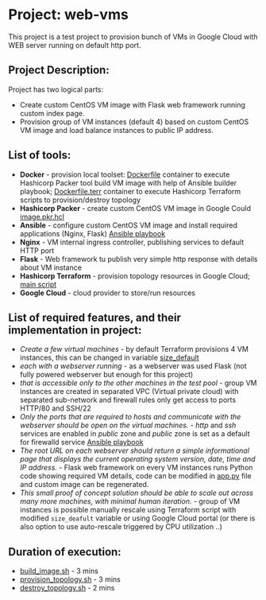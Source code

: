 # Project: web-vms
This project is a test project to provision bunch of VMs in Google Cloud with WEB server running on default http port.

## Project Description:
Project has two logical parts:
  - Create custom CentOS VM image with Flask web framework running custom index page.
  - Provision group of VM instances (default 4) based on custom CentOS VM image and load balance instances to public IP address.

## List of tools:
  - **Docker** - provision local toolset: [Dockerfile](Dockerfile) container to execute Hashicorp Packer tool build VM image with help of Ansible builder playbook; [Dockerfile.terr](Dockerfile.terr) container to execute Hashicorp Terraform scripts to provision/destroy topology
  - **Hashicorp Packer** - create custom CentOS VM image in Google Could [image.pkr.hcl](image/image.pkr.hcl)
  - **Ansible** - configure custom CentOS VM image and install required applications (Nginx, Flask) [Ansible playbook](image/playbook.yml)
  - **Nginx** - VM internal ingress controller, publishing services to default HTTP port
  - **Flask** - Web framework tu publish very simple http response with details about VM instance
  - **Hashicorp Terraform** - provision topology resources in Google Cloud; [main script](topology/main.tf)
  - **Google Cloud** - cloud provider to store/run resources
  
## List of required features, and their implementation in project:
  - _Create a few virtual machines_ - by default Terraform provisions 4 VM instances, this can be changed in variable [size_default](topology/variables.tf)
  - _each with a webserver running_ - as a webserver was used Flask (not fully powered webserver but enough for this project)
  - _that is accessible only to the other machines in the test pool_ - group VM instances are created in separated VPC (Virtual private cloud) with separated sub-network and firewall rules only get access to ports HTTP/80 and SSH/22
  - _Only the ports that are required to hosts and communicate with the webserver should be open on the virtual machines._ - _http_ and _ssh_ services are enabled in _public_ zone and _public_ zone is set as a default for firewalld service [Ansible playbook](image/playbook.yml)
  - _The root URL on each webserver should return a simple informational page that displays the current operating system version, date, time and IP address._ - Flask web framework on every VM instances runs Python code showing required VM details, code can be modified in [app.py](src/app.py) file and custom image can be regenerated.
  - _This small proof of concept solution should be able to scale out across many more machines, with minimal human iteration._ - group of VM instances is possible manually rescale using Terraform script with modified `size_deafult` variable or using Google Cloud portal (or there is also option to use auto-rescale triggered by CPU utilization ..)

## Duration of execution:
  - [build_image.sh](build_image.sh) - 3 mins
  - [provision_topology.sh](provision_topology.sh) - 3 mins
  - [destroy_topology.sh](destroy_topology.sh) - 2 mins